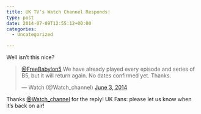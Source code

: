 ```yaml
---
title: UK TV’s Watch Channel Responds!
type: post
date: 2014-07-09T12:55:12+00:00
categories:
  - Uncategorized

---
```

Well isn&#8217;t this nice?

<blockquote class="twitter-tweet" lang="en">
  <p>
    <a href="https://twitter.com/FreeBabylon5">@FreeBabylon5</a> We have already played every episode and series of B5, but it will return again. No dates confirmed yet. Thanks.
  </p>

  <p>
    — Watch (@Watch_channel) <a href="https://twitter.com/Watch_channel/statuses/473809881578102785">June 3, 2014</a>
  </p>
</blockquote>



Thanks [@Watch_channel][1] for the reply! UK Fans: please let us know when it&#8217;s back on air!

 [1]: https://twitter.com/Watch_channel
